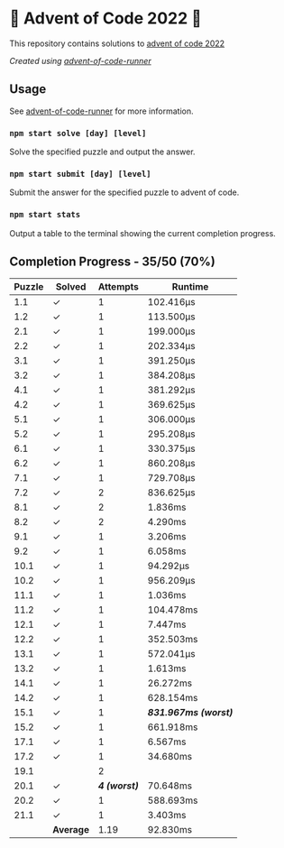 # :santa: Advent of Code 2022 :christmas_tree:

This repository contains solutions to [advent of code 2022](https://adventofcode.com/2022) 

_Created using [advent-of-code-runner](https://github.com/beakerandjake/advent-of-code-runner)_

## Usage
See [advent-of-code-runner](https://github.com/beakerandjake/advent-of-code-runner) for more information.

### `npm start solve [day] [level]`
Solve the specified puzzle and output the answer.

### `npm start submit [day] [level]`
Submit the answer for the specified puzzle to advent of code.

### `npm start stats`
Output a table to the terminal showing the current completion progress.

<!--Please do not delete the following comments, they are required to save your stats to this file.-->
<!--START_AUTOGENERATED_COMPLETION_PROGRESS_SECTION-->
## Completion Progress - 35/50 (70%)

| Puzzle | Solved | Attempts | Runtime |
| --- | --- | --- | --- |
| 1.1 | ✓ | 1 | 102.416μs |
| 1.2 | ✓ | 1 | 113.500μs |
| 2.1 | ✓ | 1 | 199.000μs |
| 2.2 | ✓ | 1 | 202.334μs |
| 3.1 | ✓ | 1 | 391.250μs |
| 3.2 | ✓ | 1 | 384.208μs |
| 4.1 | ✓ | 1 | 381.292μs |
| 4.2 | ✓ | 1 | 369.625μs |
| 5.1 | ✓ | 1 | 306.000μs |
| 5.2 | ✓ | 1 | 295.208μs |
| 6.1 | ✓ | 1 | 330.375μs |
| 6.2 | ✓ | 1 | 860.208μs |
| 7.1 | ✓ | 1 | 729.708μs |
| 7.2 | ✓ | 2 | 836.625μs |
| 8.1 | ✓ | 2 | 1.836ms |
| 8.2 | ✓ | 2 | 4.290ms |
| 9.1 | ✓ | 1 | 3.206ms |
| 9.2 | ✓ | 1 | 6.058ms |
| 10.1 | ✓ | 1 | 94.292μs |
| 10.2 | ✓ | 1 | 956.209μs |
| 11.1 | ✓ | 1 | 1.036ms |
| 11.2 | ✓ | 1 | 104.478ms |
| 12.1 | ✓ | 1 | 7.447ms |
| 12.2 | ✓ | 1 | 352.503ms |
| 13.1 | ✓ | 1 | 572.041μs |
| 13.2 | ✓ | 1 | 1.613ms |
| 14.1 | ✓ | 1 | 26.272ms |
| 14.2 | ✓ | 1 | 628.154ms |
| 15.1 | ✓ | 1 | ***831.967ms (worst)*** |
| 15.2 | ✓ | 1 | 661.918ms |
| 17.1 | ✓ | 1 | 6.567ms |
| 17.2 | ✓ | 1 | 34.680ms |
| 19.1 |  | 2 |  |
| 20.1 | ✓ | ***4 (worst)*** | 70.648ms |
| 20.2 | ✓ | 1 | 588.693ms |
| 21.1 | ✓ | 1 | 3.403ms |
|  | **Average** | 1.19 | 92.830ms |
<!--END_AUTOGENERATED_COMPLETION_PROGRESS_SECTION-->